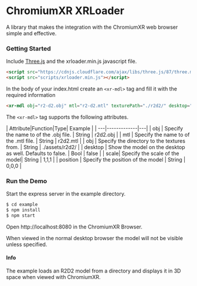 # ChromiumXR XRLoader
A library that makes the integration with the ChromiumXR web browser simple and effective.

### Getting Started
Include [Three.js](https://threejs.org/) and the xrloader.min.js
javascript file.

```html
<script src="https://cdnjs.cloudflare.com/ajax/libs/three.js/87/three.min.js"></script>
<script src="scripts/xrloader.min.js"></script>
```

In the body of your index.html create an `<xr-mdl>` tag and fill it with the required
information

```html
<xr-mdl obj="r2-d2.obj" mtl="r2-d2.mtl" texturePath="./r2d2/" desktop="true"></xr-mdl>
```

The `<xr-mdl>` tag supports the following attributes.

| Attribute|Function|Type| Example |
| ---|-------------|---|
| obj | Specify the name to of the .obj file. | String | r2d2.obj |
| mtl | Specify the name to of the .mtl file. | String  | r2d2.mtl |
| obj | Specify the directory to the textures from. | String | ./assets/r2d2/ |
| desktop | Show the model on the desktop as well. Defaults to false. | Bool | false |
| scale| Specify the scale of the model| String | 1,1,1 |
| position | Specify the position of the model | String | 0,0,0 |
### Run the Demo
Start the express server in the example directory.
```bash
$ cd example
$ npm install
$ npm start
```

Open http://localhost:8080 in the ChromiumXR Browser.

When viewed in the normal desktop browser the model will not be visible unless specified.

#### Info
The example loads an R2D2 model from a directory and displays it in 3D space
when viewed with ChromiumXR.

